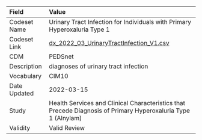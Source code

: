 |Field        |Value                                                                                                         |
|:------------|:-------------------------------------------------------------------------------------------------------------|
|Codeset Name |Urinary Tract Infection for Individuals with Primary Hyperoxaluria Type 1                                     |
|Codeset Link |[dx_2022_03_UrinaryTractInfection_V1.csv](https://github.com/PEDSnet/Variable-Dictionary/blob/main/conditions/dx_2022_03_UrinaryTractInfection_V1.csv.csv)|
|CDM          |PEDSnet                                                                                                       |
|Description  |diagnoses of urinary tract infection                                                                          |
|Vocabulary   |CIM10                                                                                                         |
|Date Updated |2022-03-15                                                                                                    |
|Study        |Health Services and Clinical Characteristics that Precede Diagnosis of Primary Hyperoxaluria Type 1 (Alnylam) |
|Validity     |Valid Review                                                                                                  |
